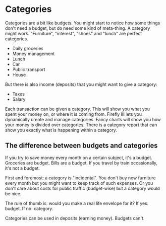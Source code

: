 # Categories

Categories are a bit like budgets. You might start to notice how some things don't need a budget, but do need some kind of meta-thing. A category might work. "Furniture", "interest", "shoes" and "lunch" are perfect categories.

* Daily groceries
* Money management
* Lunch
* Car
* Public transport
* House

But there is also income (deposits) that you might want to give a category:

* Taxes
* Salary

Each transaction can be given a category. This will show you what you spent your money on, or where it is coming from. Firefly III lets you dynamically create and manage categories. Fancy charts will show you how your money is divided over categories. There is a category report that can show you exactly what is happening within a category.

## The difference between budgets and categories

If you try to save money every month on a certain subject, it's a budget. Groceries are budget. Bills are a budget. If you travel by train occasionally, it's not a budget.

First and foremost: a category is "incidental". You don't buy new furniture every month but you might want to keep track of such expenses. Or you don't care about costs for public traffic (budget-wise) but a category would be nice.

The rule of thumb is: would you make a real life envelope for it? If yes: budget. If no: category.

Categories can be used in deposits (earning money). Budgets can't.


